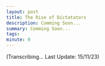 ```yaml
---
layout: post
title: The Rise of Dictatators
description: Comming Soon...
summary: Comming Soon...
tags: 
minute: 0
---
```



(Transcribing... Last Update: 15/11/23)